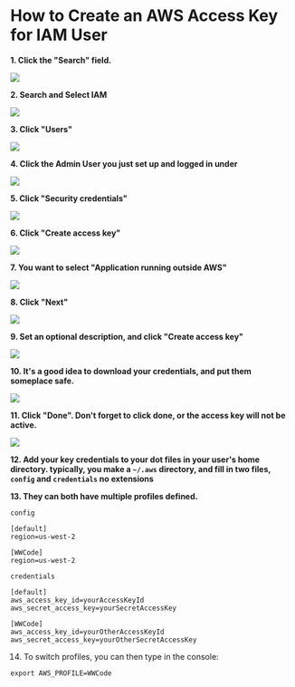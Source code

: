 # How to Create an AWS Access Key for IAM User

**1. Click the "Search" field.**

![](https://ajeuwbhvhr.cloudimg.io/colony-recorder.s3.amazonaws.com/files/2023-06-15/f1132df7-c608-43bf-b04c-873093189b56/ascreenshot.jpeg?tl_px=0,0&br_px=746,420&force_format=png&width=560&wat_scale=50&wat=1&wat_opacity=0.7&wat_gravity=northwest&wat_url=https://colony-recorder.s3.us-west-1.amazonaws.com/images/watermarks/FB923C_standard.png&wat_pad=144,-1)

**2. Search and Select IAM**

![](https://ajeuwbhvhr.cloudimg.io/colony-recorder.s3.amazonaws.com/files/2023-06-15/b5bca94a-c489-4db4-af00-eefc119d63b8/ascreenshot.jpeg?tl_px=126,3&br_px=872,423&force_format=png&width=560&wat_scale=50&wat=1&wat_opacity=0.7&wat_gravity=northwest&wat_url=https://colony-recorder.s3.us-west-1.amazonaws.com/images/watermarks/FB923C_standard.png&wat_pad=262,139)

**3. Click "Users"**

![](https://ajeuwbhvhr.cloudimg.io/colony-recorder.s3.amazonaws.com/files/2023-06-15/32cf95d1-2770-43cf-8c87-e4479548e6e0/user_cropped_screenshot.jpeg?tl_px=0,131&br_px=746,551&force_format=png&width=560&wat_scale=50&wat=1&wat_opacity=0.7&wat_gravity=northwest&wat_url=https://colony-recorder.s3.us-west-1.amazonaws.com/images/watermarks/FB923C_standard.png&wat_pad=16,139)

**4. Click the Admin User you just set up and logged in under**

![](https://ajeuwbhvhr.cloudimg.io/colony-recorder.s3.amazonaws.com/files/2023-06-15/264c62a6-492e-4837-b9bf-478e81cc875a/user_cropped_screenshot.jpeg?tl_px=76,86&br_px=822,506&force_format=png&width=560&wat_scale=50&wat=1&wat_opacity=0.7&wat_gravity=northwest&wat_url=https://colony-recorder.s3.us-west-1.amazonaws.com/images/watermarks/FB923C_standard.png&wat_pad=262,139)

**5. Click "Security credentials"**

![](https://ajeuwbhvhr.cloudimg.io/colony-recorder.s3.amazonaws.com/files/2023-06-15/4080c684-45ef-40c1-b12e-1987c1e55008/user_cropped_screenshot.jpeg?tl_px=346,219&br_px=1092,639&force_format=png&width=560&wat_scale=50&wat=1&wat_opacity=0.7&wat_gravity=northwest&wat_url=https://colony-recorder.s3.us-west-1.amazonaws.com/images/watermarks/FB923C_standard.png&wat_pad=262,139)

**6. Click "Create access key"**

![](https://ajeuwbhvhr.cloudimg.io/colony-recorder.s3.amazonaws.com/files/2023-06-15/ca895fbe-87df-4afc-98b6-e323ba000467/user_cropped_screenshot.jpeg?tl_px=58,259&br_px=804,679&force_format=png&width=560&wat_scale=50&wat=1&wat_opacity=0.7&wat_gravity=northwest&wat_url=https://colony-recorder.s3.us-west-1.amazonaws.com/images/watermarks/FB923C_standard.png&wat_pad=262,139)

**7. You want to select "Application running outside AWS"**

![](https://ajeuwbhvhr.cloudimg.io/colony-recorder.s3.amazonaws.com/files/2023-06-15/ebe04bfd-1b6d-419f-9a9a-4c357a9408ba/user_cropped_screenshot.jpeg?tl_px=30,387&br_px=776,807&force_format=png&width=560&wat_scale=50&wat=1&wat_opacity=0.7&wat_gravity=northwest&wat_url=https://colony-recorder.s3.us-west-1.amazonaws.com/images/watermarks/FB923C_standard.png&wat_pad=262,139)

**8. Click "Next"**

![](https://ajeuwbhvhr.cloudimg.io/colony-recorder.s3.amazonaws.com/files/2023-06-15/5cff5c1a-fbe4-49b5-aed8-a0beb42263d4/user_cropped_screenshot.jpeg?tl_px=810,491&br_px=1556,911&force_format=png&width=560&wat_scale=50&wat=1&wat_opacity=0.7&wat_gravity=northwest&wat_url=https://colony-recorder.s3.us-west-1.amazonaws.com/images/watermarks/FB923C_standard.png&wat_pad=284,248)

**9. Set an optional description, and click "Create access key"**

![](https://ajeuwbhvhr.cloudimg.io/colony-recorder.s3.amazonaws.com/files/2023-06-15/8ea460f4-24c9-4893-b886-728b3dff988c/user_cropped_screenshot.jpeg?tl_px=780,145&br_px=1526,565&force_format=png&width=560&wat_scale=50&wat=1&wat_opacity=0.7&wat_gravity=northwest&wat_url=https://colony-recorder.s3.us-west-1.amazonaws.com/images/watermarks/FB923C_standard.png&wat_pad=262,139)

**10. It's a good idea to download your credentials, and put them someplace safe.**

![](https://ajeuwbhvhr.cloudimg.io/colony-recorder.s3.amazonaws.com/files/2023-06-15/3966e456-e910-4193-88d1-fe773b51cb8c/user_cropped_screenshot.jpeg?tl_px=674,479&br_px=1420,899&force_format=png&width=560&wat_scale=50&wat=1&wat_opacity=0.7&wat_gravity=northwest&wat_url=https://colony-recorder.s3.us-west-1.amazonaws.com/images/watermarks/FB923C_standard.png&wat_pad=262,139)

**11. Click "Done". Don't forget to click done, or the access key will not be active.**

![](https://ajeuwbhvhr.cloudimg.io/colony-recorder.s3.amazonaws.com/files/2023-06-15/f565216c-d38c-4112-ab31-4517f25d1937/user_cropped_screenshot.jpeg?tl_px=810,483&br_px=1556,903&force_format=png&width=560&wat_scale=50&wat=1&wat_opacity=0.7&wat_gravity=northwest&wat_url=https://colony-recorder.s3.us-west-1.amazonaws.com/images/watermarks/FB923C_standard.png&wat_pad=289,139)

**12. Add your key credentials to your dot files in your user's home directory. typically, you make a `~/.aws` directory, and fill in two files, `config` and `credentials` no extensions**

**13. They can both have multiple profiles defined.**

`config`
```
[default]
region=us-west-2

[WWCode]
region=us-west-2
```

`credentials`
```
[default]
aws_access_key_id=yourAccessKeyId
aws_secret_access_key=yourSecretAccessKey

[WWCode]
aws_access_key_id=yourOtherAccessKeyId
aws_secret_access_key=yourOtherSecretAccessKey
```

14. To switch profiles, you can then type in the console:

`export AWS_PROFILE=WWCode`
